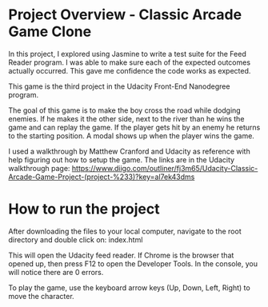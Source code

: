 # Project Overview - Classic Arcade Game Clone

In this project, I explored using Jasmine to write a test suite for the Feed Reader program.
I was able to make sure each of the expected outcomes actually occurred. This gave me confidence the code works as expected.

This game is the third project in the Udacity Front-End Nanodegree program.

The goal of this game is to make the boy cross the road while dodging enemies. If he makes it the other side, next to the river
than he wins the game and can replay the game. If the player gets hit by an enemy he returns to the starting position. A modal shows up when the player wins the game.

I used a walkthrough by Matthew Cranford and Udacity as reference with help figuring out how to setup the game. The links are in the Udacity walkthrough page: https://www.diigo.com/outliner/fj3m65/Udacity-Classic-Arcade-Game-Project-(project-%233)?key=al7ek43dms

# How to run the project

After downloading the files to your local computer, navigate to the root directory and double click on: index.html

This will open the Udacity feed reader. If Chrome is the browser that opened up, then press F12 to open the Developer Tools.
In the console, you will notice there are 0 errors.

To play the game, use the keyboard arrow keys (Up, Down, Left, Right) to move the character.
